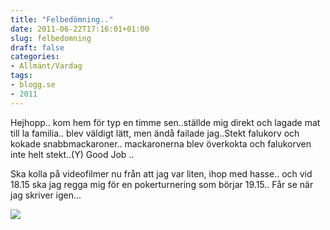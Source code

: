 ```yaml
---
title: "Felbedömning.."
date: 2011-06-22T17:16:01+01:00
slug: felbedomning
draft: false
categories:
- Allmänt/Vardag
tags:
- blogg.se
- 2011
---
```

Hejhopp.. kom hem för typ en timme sen..ställde mig direkt och lagade mat till la familia.. blev väldigt lätt, men ändå failade jag..Stekt falukorv och kokade snabbmackaroner.. mackaronerna blev överkokta och falukorven inte helt stekt..(Y) Good Job ..  
  
Ska kolla på videofilmer nu från att jag var liten, ihop med hasse.. och vid 18.15 ska jag regga mig för en pokerturnering som börjar 19.15.. Får se när jag skriver igen...  
  
![](/assets/images/blogg.se/foto-poker-de-lujo-12_154058440.jpg)